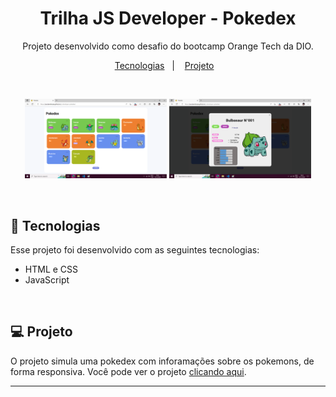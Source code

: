<h1 align="center"> Trilha JS Developer - Pokedex </h1>

<p align="center">
Projeto desenvolvido como desafio do bootcamp Orange Tech da DIO.
</p>

<p align="center">
  <a href="#-tecnologias">Tecnologias</a>&nbsp;&nbsp;&nbsp;|&nbsp;&nbsp;&nbsp;
  <a href="#-projeto">Projeto</a>&nbsp;&nbsp;&nbsp;
</p>
<br>

<p align="center">
  <img alt="pokedex" src="./assets/pictures/pokedex1.png" width="45%">
  <img alt="pokedex" src="./assets/pictures/pokedex2.png" width="45%">
</p>
<br>

## 🚀 Tecnologias

Esse projeto foi desenvolvido com as seguintes tecnologias:

- HTML e CSS
- JavaScript
<br>

## 💻 Projeto

O projeto simula uma pokedex com inforamações sobre os pokemons, de forma responsiva. Você pode ver o projeto [clicando aqui](https://paulaandrezza.github.io/Pokedex/).


---
